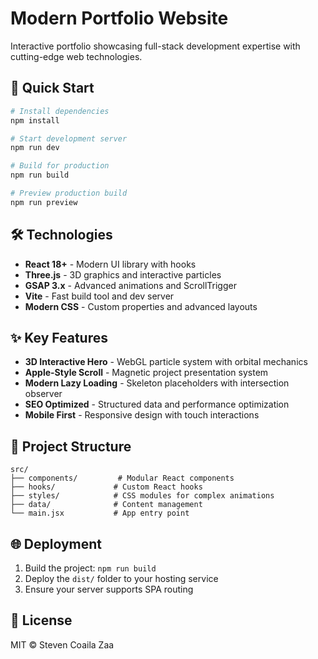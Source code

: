 # Modern Portfolio Website

Interactive portfolio showcasing full-stack development expertise with cutting-edge web technologies.

## 🚀 Quick Start

```bash
# Install dependencies
npm install

# Start development server
npm run dev

# Build for production
npm run build

# Preview production build
npm run preview
```

## 🛠️ Technologies

- **React 18+** - Modern UI library with hooks
- **Three.js** - 3D graphics and interactive particles
- **GSAP 3.x** - Advanced animations and ScrollTrigger
- **Vite** - Fast build tool and dev server
- **Modern CSS** - Custom properties and advanced layouts

## ✨ Key Features

- **3D Interactive Hero** - WebGL particle system with orbital mechanics
- **Apple-Style Scroll** - Magnetic project presentation system
- **Modern Lazy Loading** - Skeleton placeholders with intersection observer
- **SEO Optimized** - Structured data and performance optimization
- **Mobile First** - Responsive design with touch interactions

## 📁 Project Structure

```
src/
├── components/         # Modular React components
├── hooks/             # Custom React hooks
├── styles/            # CSS modules for complex animations
├── data/              # Content management
└── main.jsx           # App entry point
```

## 🌐 Deployment

1. Build the project: `npm run build`
2. Deploy the `dist/` folder to your hosting service
3. Ensure your server supports SPA routing

## 📄 License

MIT © Steven Coaila Zaa